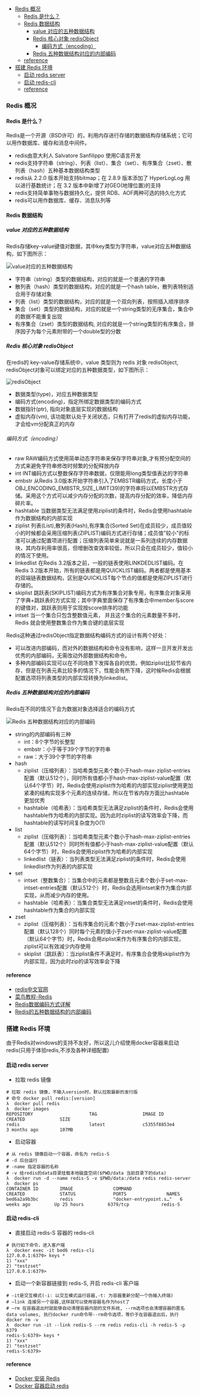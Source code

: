 <!-- TOC -->

- [Redis 概况](#redis-%E6%A6%82%E5%86%B5)
    - [Redis 是什么？](#redis-%E6%98%AF%E4%BB%80%E4%B9%88%EF%BC%9F)
    - [Redis 数据结构](#redis-%E6%95%B0%E6%8D%AE%E7%BB%93%E6%9E%84)
        - [value 对应的五种数据结构](#value-%E5%AF%B9%E5%BA%94%E7%9A%84%E4%BA%94%E7%A7%8D%E6%95%B0%E6%8D%AE%E7%BB%93%E6%9E%84)
        - [Redis 核心对象 redisObject](#redis-%E6%A0%B8%E5%BF%83%E5%AF%B9%E8%B1%A1-redisobject)
            - [编码方式（encoding）](#%E7%BC%96%E7%A0%81%E6%96%B9%E5%BC%8F%EF%BC%88encoding%EF%BC%89)
        - [Redis 五种数据结构对应的内部编码](#redis-%E4%BA%94%E7%A7%8D%E6%95%B0%E6%8D%AE%E7%BB%93%E6%9E%84%E5%AF%B9%E5%BA%94%E7%9A%84%E5%86%85%E9%83%A8%E7%BC%96%E7%A0%81)
    - [reference](#reference)
- [搭建 Redis 环境](#%E6%90%AD%E5%BB%BA-redis-%E7%8E%AF%E5%A2%83)
    - [启动 redis server](#%E5%90%AF%E5%8A%A8-redis-server)
    - [启动 redis-cli](#%E5%90%AF%E5%8A%A8-redis-cli)
    - [reference](#reference)

<!-- /TOC -->

### Redis 概况

#### Redis 是什么？
Redis是一个开源（BSD许可）的，利用内存进行存储的数据结构存储系统；它可以用作数据库、缓存和消息中间件。
- redis由意大利人 Salvatore Sanfilippo 使用C语言开发
- redis支持字符串（string）、列表（list）、集合（set）、有序集合（zset）、散列表（hash）五种基本数据结构类型
- redis从 2.2.0 版本开始支持bitmap；在 2.8.9 版本添加了 HyperLogLog 用以进行基数统计；在 3.2 版本中新增了对GEO(地理位置)的支持
- redis支持简单事物与数据持久化，提供 RDB、AOF两种可选的持久化方式
- redis可以用作数据库、缓存、消息队列等

#### Redis 数据结构
##### value 对应的五种数据结构
Redis存储key-value键值对数据，其中key类型为字符串，value对应五种数据结构，如下图所示：

![value对应的五种数据结构](/imgs/redis/5_data_structure.PNG)
- 字符串（string）类型的数据结构，对应的就是一个普通的字符串
- 散列表（hash）类型的数据结构，对应的就是一个hash table，散列表特别适合用于存储对象
- 列表（list）类型的数据结构，对应的就是一个双向列表，按照插入顺序排序
- 集合（set）类型的数据结构，对应的就是一个string类型的无序集合，集合中的数据不能重复出现
- 有序集合（zset）类型的数据结构, 对应的就是一个string类型的有序集合，排序因子为每个元素附带的一个double型的分数

##### Redis 核心对象 redisObject
在redis的 key-value存储系统中，value 类型则为 redis 对象 redisObject, redisObject对象可以绑定对应的五种数据类型，如下图所示：

![redisObject](/imgs/redis/redisObject.PNG)
- 数据类型(type)，对应五种数据类型
- 编码方式(encoding)，指定所绑定数据类型的编码方式
- 数据指针(ptr), 指向对象底层实现的数据结构
- 虚拟内存(vm), 该功能默认处于关闭状态，只有打开了redis的虚拟内存功能，才会给vm分配真正的内存

###### 编码方式（encoding）
- raw RAW编码方式使用简单动态字符串来保存字符串对象,才有预分配空间的方式来避免字符串修改时频繁的分配释放内存
- int INT编码方式以整数保存字符串数据，仅限能用long类型值表达的字符串
- embstr 从Redis 3.0版本开始字符串引入了EMBSTR编码方式，长度小于OBJ_ENCODING_EMBSTR_SIZE_LIMIT(39)的字符串将以EMBSTR方式存储。采用这个方式可以减少内存分配的次数，提高内存分配的效率，降低内存碎片率。
- hashtable 当数据类型无法满足使用ziplist的条件时，Redis会使用hashtable作为数据结构的内部实现
- ziplist 列表(List),散列表(Hash),有序集合(Sorted Set)在成员较少，成员值较小的时候都会采用压缩列表(ZIPLIST)编码方式进行存储；成员值"较小"的标准可以通过配置项进行配置；压缩列表简单来说就是一系列连续的内存数据块，其内存利用率很高，但增删改查效率较低，所以只会在成员较少，值较小的情况下使用。
- linkedlist 在Redis 3.2版本之前，一般的链表使用LINKDEDLIST编码。在Redis 3.2版本开始，所有的链表都是用QUICKLIST编码。两者都是使用基本的双端链表数据结构，区别是QUICKLIST每个节点的值都是使用ZIPLIST进行存储的。
- skiplist 跳跃表(SKIPLIST)编码方式为有序集合对象专用，有序集合对象采用了字典+跳跃表的方式实现；其中字典里面保存了有序集合中member与score的键值对，跳跃表则用于实现按score排序的功能
- intset 当一个集合只包含整数值元素， 并且这个集合的元素数量不多时， Redis 就会使用整数集合作为集合键的底层实现

Redis这种通过redisObject指定数据结构编码方式的设计有两个好处：
- 可以改进内部编码，而对外的数据结构和命令没有影响，这样一旦开发开发出优秀的内部编码，无需改动外部数据结构和命令。
- 多种内部编码实现可以在不同场景下发挥各自的优势。例如ziplist比较节省内存，但是在列表元素比较多的情况下，性能会有所下降，这时候Redis会根据配置选项将列表类型的内部实现转换为linkedlist。

##### Redis 五种数据结构对应的内部编码
Redis在不同的情况下会为数据对象选择适合的编码方式

![Redis 五种数据结构对应的内部编码](/imgs/redis/5_data_encoding.PNG)
- string的内部编码有三种 
    - int：8个字节的长整型
    - embstr：小于等于39个字节的字符串
    - raw：大于39个字节的字符串
- hash 
    - ziplist（压缩列表）：当哈希类型元素个数小于hash-max-ziplist-entries配置（默认512个），同时所有值都小于hash-max-ziplist-value配置（默认64个字节）时，Redis会使用ziplist作为哈希的内部实现ziplist使用更加紧凑的结构实现多个元素的连续存储，所以在节省内存方面比hashtable更加优秀
    - hashtable（哈希表）：当哈希类型无法满足ziplist的条件时，Redis会使用hashtable作为哈希的内部实现。因为此时ziplist的读写效率会下降，而hashtable的读写时间复杂度为O(1)
- list
    - ziplist（压缩列表）：当哈希类型元素个数小于hash-max-ziplist-entries配置（默认512个）同时所有值都小于hash-max-ziplist-value配置（默认64个字节）时，Redis会使用ziplist作为哈希的内部实现
    - linkedlist（链表）：当列表类型无法满足ziplist的条件时，Redis会使用linkedlist作为列表的内部实现
- set
    - intset（整数集合）：当集合中的元素都是整数且元素个数小于set-max-intset-entries配置（默认512个）时，Redis会选用intset来作为集合内部实现，从而减少内存的使用。
    - hashtable（哈希表）：当集合类型无法满足intset的条件时，Redis会使用hashtable作为集合的内部实现
- zset
    - ziplist（压缩列表）：当有序集合的元素个数小于zset-max-ziplist-entries配置（默认128个）同时每个元素的值小于zset-max-ziplist-value配置（默认64个字节）时，Redis会用ziplist来作为有序集合的内部实现，ziplist可以有效减少内存使用
    - skiplist（跳跃表）：当ziplist条件不满足时，有序集合会使用skiplist作为内部实现，因为此时zip的读写效率会下降



#### reference
- [redis中文官网](http://www.redis.cn/)
- [菜鸟教程-Redis](http://www.runoob.com/redis/redis-tutorial.html)
- [Redis数据编码方式详解](https://yq.aliyun.com/articles/63461)
- [Redis的五种数据结构的内部编码](https://www.cnblogs.com/yangmingxianshen/p/8054094.html)


### 搭建 Redis 环境

由于Redis对windows的支持不友好，所以这儿介绍使用docker容器来启动 redis(只用于体验redis,不涉及各种详细配置)
#### 启动 redis server
- 拉取 redis 镜像
```shell
# 拉取 redis 镜像，不输入version时，默认拉取最新的发行版
# 命令 docker pull redis:[version]
λ  docker pull redis
λ  docker images
REPOSITORY                     TAG                 IMAGE ID            CREATED             SIZE
redis                          latest              c5355f8853e4        3 months ago        107MB
```
- 启动容器
```shell
# 从 redis 镜像启动一个容器，命名为 redis-S
# -d 后台运行
# -name 指定容器的名称
# -v 给redis的data目录挂载本地磁盘空间($PWD/data 当前目录下的data)
λ  docker run -d --name redis-S -v $PWD/data:/data redis redis-server
λ  docker ps
CONTAINER ID        IMAGE               COMMAND                  CREATED             STATUS              PORTS               NAMES
bed6a2a9b3bc        redis               "docker-entrypoint.s…"   6 weeks ago         Up 25 hours         6379/tcp            redis-S
```
#### 启动 redis-cli

- 直接启动 redis-S 容器的 redis-cli
```shell
# 执行如下命令，进入客户端
λ  docker exec -it bed6 redis-cli
127.0.0.1:6379> keys *
1) "xxx"
2) "testzset"
127.0.0.1:6379>
```
- 启动一个新容器链接到 redis-S, 开启 redis-cli 客户端
```shell
# -it是交互模式(-i: 以交互模式运行容器,-t: 为容器重新分配一个伪输入终端) 
# –link 连接另一个容器,这样就可以使用容器名作为host了 
# –rm 在容器退出时就能够自动清理容器内部的文件系统, --rm选项也会清理容器的匿名data volumes, 执行docker run命令带--rm命令选项，等价于在容器退出后，执行docker rm -v
λ  docker run -it --link redis-S --rm redis redis-cli -h redis-S -p 6379
redis-S:6379> keys *
1) "xxx"
2) "testzset"
redis-S:6379>
```
#### reference
- [Docker 安装 Redis](http://www.runoob.com/docker/docker-install-redis.html)
- [Docker 容器启动 redis](https://www.yuque.com/haiyoung/useful_notes/rpb8zg)